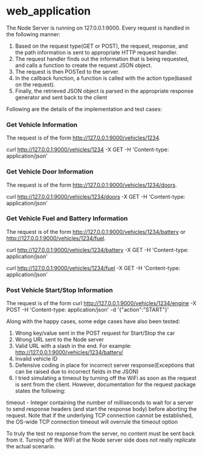 # web_application

The Node Server is running on 127.0.0.1:9000. Every request is handled in the following manner:

1. Based on the request type(GET or POST), the request, response, and the path information is sent to appropriate HTTP request handler.
2. The request handler finds out the information that is being requested, and calls a function to create the request JSON object.
3. The request is then POSTed to the server.
4. In the callback function, a function is called with the action type(based on the request).
5. Finally, the retrieved JSON object is parsed in the appropriate response generator and sent back to the client

Following are the details of the implementation and test cases:

### Get Vehicle Information
The request is of the form http://127.0.0.1:9000/vehicles/1234.

curl http://127.0.0.1:9000/vehicles/1234 -X GET -H 'Content-type: application/json'

### Get Vehicle Door Information
The request is of the form http://127.0.0.1:9000/vehicles/1234/doors.

curl http://127.0.0.1:9000/vehicles/1234/doors -X GET -H 'Content-type: application/json'

### Get Vehicle Fuel and Battery Information
The request is of the form http://127.0.0.1:9000/vehicles/1234/battery or  http://127.0.0.1:9000/vehicles/1234/fuel.

curl http://127.0.0.1:9000/vehicles/1234/battery -X GET -H 'Content-type: application/json'

curl http://127.0.0.1:9000/vehicles/1234/fuel -X GET -H 'Content-type: application/json'

### Post Vehicle Start/Stop Information
The request is of the form curl http://127.0.0.1:9000/vehicles/1234/engine -X POST -H 'Content-type: application/json' -d '{"action":"START"}'

Along with the happy cases, some edge cases have also been tested:

1. Wrong key/value sent in the POST request for Start/Stop the car
2. Wrong URL sent to the Node server
3. Valid URL with a slash in the end. For example: http://127.0.0.1:9000/vehicles/1234/battery/
4. Invalid vehicle ID
5. Defensive coding in place for incorrect server response(Exceptions that can be raised due to incorrect fields in the JSON)
6. I tried simulating a timeout by turning off the WiFi as soon as the request is sent from the client. However, documentation for the request package states the following:

timeout - Integer containing the number of milliseconds to wait for a server to send response headers (and start the response body) before aborting the request. Note that if the underlying TCP connection cannot be established, the OS-wide TCP connection timeout will overrule the timeout option

To truly the test no response from the server, no content must be sent back from it. Turning off the WiFi at the Node server side does not really replicate the actual scenario.
